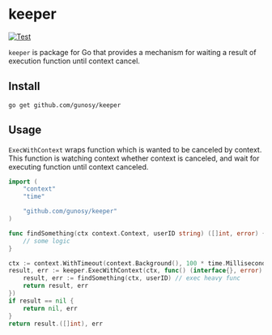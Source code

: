 # keeper
[![Test](https://github.com/mocyuto/keeper/actions/workflows/ci.yml/badge.svg)](https://github.com/mocyuto/keeper/actions/workflows/ci.yml)

`keeper` is package for Go that provides a mechanism for waiting a result of execution function until context cancel.

## Install

```
go get github.com/gunosy/keeper
```

## Usage

`ExecWithContext` wraps function which is wanted to be canceled by context. 
This function is watching context whether context is canceled, 
and wait for executing function until context canceled. 

```go
import (
    "context"
    "time"

    "github.com/gunosy/keeper"
)

func findSomething(ctx context.Context, userID string) ([]int, error) {
    // some logic    	
}

ctx := context.WithTimeout(context.Background(), 100 * time.Millisecond)
result, err := keeper.ExecWithContext(ctx, func() (interface{}, error) {
    result, err := findSomething(ctx, userID) // exec heavy func
    return result, err
})
if result == nil {
    return nil, err
}
return result.([]int), err
```
